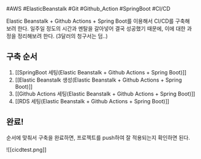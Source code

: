 #AWS #ElasticBeanstalk #Git #Github_Action #SpringBoot #CI/CD



Elastic Beanstalk + Github Actions + Spring Boot를 이용해서 CI/CD를 구축해 보려 한다. 일주일 정도의 시간과 멘탈을 갈아넣어 결국 성공했기 때문에, 이에 대한 과정을 정리해보려 한다. (3달러의 청구서는 덤..)

## 구축 순서
1. [[SpringBoot 세팅(Elastic Beanstalk + Github Actions + Spring Boot)]]
2. [[Elastic Beanstalk 생성(Elastic Beanstalk + Github Actions + Spring Boot)]]
3. [[Github Actions 세팅(Elastic Beanstalk + Github Actions + Spring Boot)]]
4. [[RDS 세팅(Elastic Beanstalk + Github Actions + Spring Boot)]]

## 완료!
순서에 맞춰서 구축을 완료하면, 프로젝트를 push하여 잘 적용되는지 확인하면 된다.

![[cicdtest.png]]